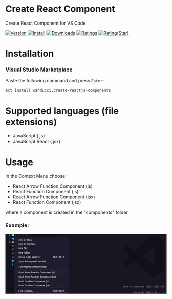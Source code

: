 # Create React Component

Create React Component  for VS Code

[![Version](https://vsmarketplacebadge.apphb.com/version/canducci.create-reactjs-components.svg)](https://vsmarketplacebadge.apphb.com/version-short/canducci.create-reactjs-components.svg)
[![Install](https://vsmarketplacebadge.apphb.com/installs/canducci.create-reactjs-components.svg)](https://vsmarketplacebadge.apphb.com/installs-short/canducci.create-reactjs-components.svg)
[![Downloads](https://vsmarketplacebadge.apphb.com/downloads/canducci.create-reactjs-components.svg)](https://vsmarketplacebadge.apphb.com/downloads-short/canducci.create-reactjs-components.svg)
[![Ratings](https://vsmarketplacebadge.apphb.com/rating-short/canducci.create-reactjs-components.svg)](https://vsmarketplacebadge.apphb.com/rating-short/canducci.create-reactjs-components.svg)
[![Rating(Star)](https://vsmarketplacebadge.apphb.com/rating-star/canducci.create-reactjs-components.svg)](https://vsmarketplacebadge.apphb.com/rating-star/canducci.create-reactjs-components.svg)

# Installation

### Visual Studio Marketplace

Paste the following command and press `Enter`:

```shell
ext install canducci.create-reactjs-components
```


# Supported languages (file extensions)

- JavaScript (.js)
- JavaScript React (.jsx)

# Usage

In the Context Menu choose:

* React Arrow Function Component (js)
* React Function Component (js)
* React Arrow Function Component (jsx)
* React Function Component (jsx)

where a component is created in the "components" folder
      
### Example:

[![Image](https://raw.githubusercontent.com/fulviocanducci/create-reactjs-components/master/images/menu.png)]()

